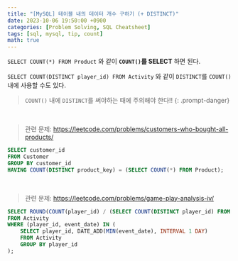 ```yaml
---
title: "[MySQL] 테이블 내의 데이터 개수 구하기 (+ DISTINCT)"
date: 2023-10-06 19:50:00 +0900
categories: [Problem Solving, SQL Cheatsheet]
tags: [sql, mysql, tip, count]
math: true
---
```


`SELECT COUNT(*) FROM Product` 와 같이 **`COUNT()`를 SELECT** 하면 된다.

`SELECT COUNT(DISTINCT player_id) FROM Activity` 와 같이 `DISTINCT`를 `COUNT()` 내에 사용할 수도 있다.

> `COUNT()` 내에 `DISTINCT`를 써야하는 때에 주의해야 한다!!
{: .prompt-danger}

<br>

> 관련 문제: <https://leetcode.com/problems/customers-who-bought-all-products/>

```sql
SELECT customer_id
FROM Customer
GROUP BY customer_id
HAVING COUNT(DISTINCT product_key) = (SELECT COUNT(*) FROM Product);
```

<br>

> 관련 문제: <https://leetcode.com/problems/game-play-analysis-iv/>

```sql
SELECT ROUND(COUNT(player_id) / (SELECT COUNT(DISTINCT player_id) FROM Activity), 2) AS fraction
FROM Activity
WHERE (player_id, event_date) IN (
    SELECT player_id, DATE_ADD(MIN(event_date), INTERVAL 1 DAY)
    FROM Activity
    GROUP BY player_id
);
```
